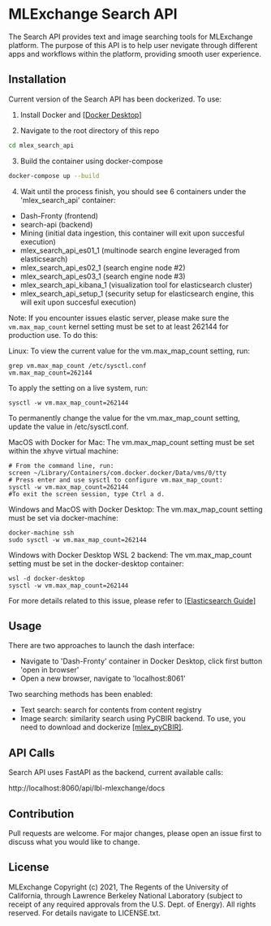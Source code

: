 # MLExchange Search API

The Search API provides text and image searching tools for MLExchange platform. The purpose of this API is to help user nevigate through different apps and workflows within the platform, providing smooth user experience.

## Installation

Current version of the Search API has been dockerized. To use:

1. Install Docker and [[Docker Desktop]](https://www.docker.com/products/docker-desktop/) 

2. Navigate to the root directory of this repo

```bash
cd mlex_search_api
```

3. Build the container using docker-compose

```bash
docker-compose up --build
```

4. Wait until the process finish, you should see 6 containers under the 'mlex_search_api' container:

- Dash-Fronty (frontend)
- search-api (backend)
- Mining (initial data ingestion, this container will exit upon succesful execution)
- mlex_search_api_es01_1 (multinode search engine leveraged from elasticsearch)
- mlex_search_api_es02_1 (search engine node #2)
- mlex_search_api_es03_1 (search engine node #3)
- mlex_search_api_kibana_1 (visualization tool for elasticsearch cluster)
- mlex_search_api_setup_1 (security setup for elasticsearch engine, this will exit upon succesful execution)

Note: If you encounter issues elastic server, please make sure the `vm.max_map_count` kernel setting must be set to at least 262144 for production use. To do this:

Linux:
To view the current value for the vm.max_map_count setting, run:
```
grep vm.max_map_count /etc/sysctl.conf
vm.max_map_count=262144
```
To apply the setting on a live system, run:
```
sysctl -w vm.max_map_count=262144
```

To permanently change the value for the vm.max_map_count setting, update the value in /etc/sysctl.conf.

MacOS with Docker for Mac:
The vm.max_map_count setting must be set within the xhyve virtual machine:
```
# From the command line, run:
screen ~/Library/Containers/com.docker.docker/Data/vms/0/tty
# Press enter and use sysctl to configure vm.max_map_count:
sysctl -w vm.max_map_count=262144
#To exit the screen session, type Ctrl a d.
```

Windows and MacOS with Docker Desktop:
The vm.max_map_count setting must be set via docker-machine:
```
docker-machine ssh
sudo sysctl -w vm.max_map_count=262144
```

Windows with Docker Desktop WSL 2 backend:
The vm.max_map_count setting must be set in the docker-desktop container:
```
wsl -d docker-desktop
sysctl -w vm.max_map_count=262144
```

For more details related to this issue, please refer to [[Elasticsearch Guide]](https://www.elastic.co/guide/en/elasticsearch/reference/current/docker.html) 

## Usage

There are two approaches to launch the dash interface:

- Navigate to 'Dash-Fronty' container in Docker Desktop, click first button 'open in browser'
- Open a new browser, navigate to 'localhost:8061'

Two searching methods has been enabled:

- Text search: search for contents from content registry
- Image search: similarity search using PyCBIR backend. To use, you need to download and dockerize [[mlex_pyCBIR]](https://github.com/mlexchange/mlex_pyCBIR).


## API Calls
Search API uses FastAPI as the backend, current available calls:

http://localhost:8060/api/lbl-mlexchange/docs


## Contribution
Pull requests are welcome. For major changes, please open an issue first to discuss what you would like to change.


## License
MLExchange Copyright (c) 2021, The Regents of the University of California,
through Lawrence Berkeley National Laboratory (subject to receipt of
any required approvals from the U.S. Dept. of Energy). All rights reserved. For details navigate to LICENSE.txt.